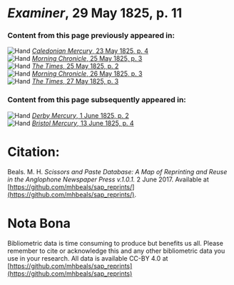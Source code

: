 # *Examiner*, 29 May 1825, p. 11  
  
### Content from this page previously appeared in:  
![Hand](http://scissorsandpaste.net/wp-content/uploads/2017/06/smallhandpointer.png) [*Caledonian Mercury*, 23 May 1825, p. 4](https://mhbeals.github.io/sap_html/Caledonian-Mercury/Caledonian-Mercury-23-May-1825-p-4)  
![Hand](http://scissorsandpaste.net/wp-content/uploads/2017/06/smallhandpointer.png) [*Morning Chronicle*, 25 May 1825, p. 3](https://mhbeals.github.io/sap_html/Morning-Chronicle/Morning-Chronicle-25-May-1825-p-3)  
![Hand](http://scissorsandpaste.net/wp-content/uploads/2017/06/smallhandpointer.png) [*The Times*, 25 May 1825, p. 2](https://mhbeals.github.io/sap_html/The-Times/The-Times-25-May-1825-p-2)  
![Hand](http://scissorsandpaste.net/wp-content/uploads/2017/06/smallhandpointer.png) [*Morning Chronicle*, 26 May 1825, p. 3](https://mhbeals.github.io/sap_html/Morning-Chronicle/Morning-Chronicle-26-May-1825-p-3)  
![Hand](http://scissorsandpaste.net/wp-content/uploads/2017/06/smallhandpointer.png) [*The Times*, 27 May 1825, p. 3](https://mhbeals.github.io/sap_html/The-Times/The-Times-27-May-1825-p-3)  
  
### Content from this page subsequently appeared in:  
![Hand](http://scissorsandpaste.net/wp-content/uploads/2017/06/smallhandpointer.png) [*Derby Mercury*, 1 June 1825, p. 2](https://mhbeals.github.io/sap_html/Derby-Mercury/Derby-Mercury-1-June-1825-p-2)  
![Hand](http://scissorsandpaste.net/wp-content/uploads/2017/06/smallhandpointer.png) [*Bristol Mercury*, 13 June 1825, p. 4](https://mhbeals.github.io/sap_html/Bristol-Mercury/Bristol-Mercury-13-June-1825-p-4)  


# Citation: 

Beals. M. H. *Scissors and Paste Database: A Map of Reprinting and Reuse in the Anglophone Newspaper Press v.1.0.1.* 2 June 2017. Available at [https://github.com/mhbeals/sap_reprints/](https://github.com/mhbeals/sap_reprints/). 

# Nota Bona

Bibliometric data is time consuming to produce but benefits us all. Please remember to cite or acknowledge this and any other bibliometric data you use in your research. All data is available CC-BY 4.0 at [https://github.com/mhbeals/sap_reprints](https://github.com/mhbeals/sap_reprints)